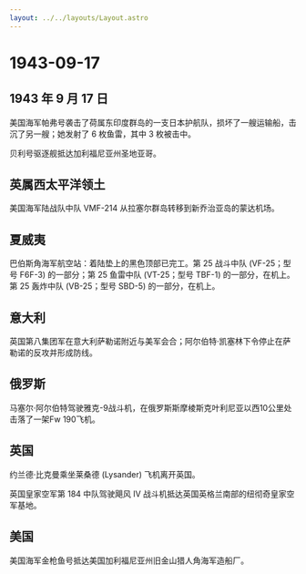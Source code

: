 ```yaml
---
layout: ../../layouts/Layout.astro
---
```


# 1943-09-17

## 1943 年 9 月 17 日

美国海军帕弗号袭击了荷属东印度群岛的一支日本护航队，损坏了一艘运输船，击沉了另一艘；她发射了
6 枚鱼雷，其中 3 枚被击中。

贝利号驱逐舰抵达加利福尼亚州圣地亚哥。

## 英属西太平洋领土

美国海军陆战队中队 VMF-214 从拉塞尔群岛转移到新乔治亚岛的蒙达机场。

## 夏威夷

巴伯斯角海军航空站：着陆垫上的黑色顶部已完工。第 25 战斗中队
(VF-25；型号 F6F-3) 的一部分；第 25 鱼雷中队 (VT-25；型号 TBF-1)
的一部分，在机上。第 25 轰炸中队 (VB-25；型号 SBD-5) 的一部分，在机上。

## 意大利

英国第八集团军在意大利萨勒诺附近与美军会合；阿尔伯特·凯塞林下令停止在萨勒诺的反攻并形成防线。

## 俄罗斯

马塞尔·阿尔伯特驾驶雅克-9战斗机，在俄罗斯斯摩棱斯克叶利尼亚以西10公里处击落了一架Fw
190飞机。

## 英国

约兰德·比克曼乘坐莱桑德 (Lysander) 飞机离开英国。

英国皇家空军第 184 中队驾驶飓风 IV
战斗机抵达英国英格兰南部的纽彻奇皇家空军基地。

## 美国

美国海军金枪鱼号抵达美国加利福尼亚州旧金山猎人角海军造船厂。